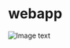 # webapp
![Image text](https://img.freepik.com/free-vector/abstract-neon-lights-background-design_52683-44643.jpg?w=2000)
